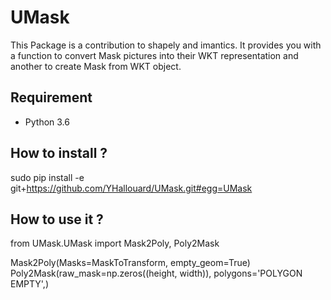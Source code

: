 # UMask
This Package is a contribution to shapely and imantics. It provides you with a function to convert Mask pictures into their WKT representation and another to create Mask from WKT object.

## Requirement

  - Python 3.6

## How to install ?

sudo pip install -e git+https://github.com/YHallouard/UMask.git#egg=UMask

## How to use it ?

from UMask.UMask import Mask2Poly, Poly2Mask

Mask2Poly(Masks=MaskToTransform, empty_geom=True)
Poly2Mask(raw_mask=np.zeros((height, width)), polygons='POLYGON EMPTY',)
